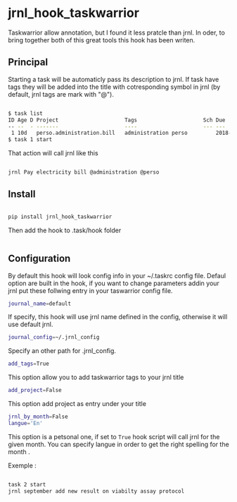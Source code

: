 # jrnl_hook_taskwarrior

Taskwarrior allow annotation, but I found it less pratcle than jrnl. In oder, to bring together both of this great tools this hook has been writen.

## Principal

Starting a task will be automaticly pass its description to jrnl. If task have tags they will be added into the title with cotresponding symbol in jrnl (by default, jrnl tags are mark with "@").

```sh

$ task list
ID Age D Project                     Tags                     Sch Due        Description                          Urg
-- --  - -------                     ----                     --- ---        ----------------------------------   ---
 1 10d   perso.administration.bill   administration perso         2018-09-21 Pay electricity bill                  14
$ task 1 start
```

That action will call jrnl like this

```sh

jrnl Pay electricity bill @administration @perso

```

## Install

```sh

pip install jrnl_hook_taskwarrior

```

Then add the hook to .task/hook folder

```sh

```

## Configuration

By default this hook will look config info in your ~/.taskrc config file. Defaul option are built in the hook, if you want to change parameters addin your jrnl put these follwing entry in your taswarrior config file.
    
```sh
journal_name=default
```

If specify, this hook will use jrnl name defined in the config, otherwise it will use default jrnl.

```sh
journal_config=~/.jrnl_config
```

Specify an other path for .jrnl_config.

```sh
add_tags=True
```
This option allow you to add taskwarrior tags to your jrnl title

```sh
add_project=False
```
This option add project as entry under your title

```sh
jrnl_by_month=False
langue='En'
```
This option is a petsonal one, if set to `True` hook script will call jrnl for the given month. You can specify langue in order to get the right spelling for the month .

Exemple :
    
```sh

task 2 start 
jrnl september add new result on viabilty assay protocol

```




